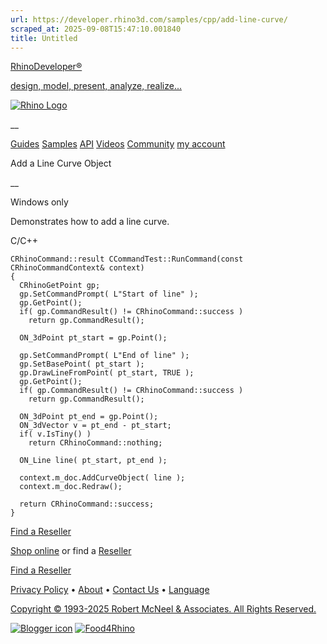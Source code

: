 ```yaml
---
url: https://developer.rhino3d.com/samples/cpp/add-line-curve/
scraped_at: 2025-09-08T15:47:10.001840
title: Untitled
---
```


[RhinoDeveloper®](/)

[design, model, present, analyze, realize...](/)

[![Rhino Logo](https://developer.rhino3d.com/images/rhinodevlogo.png)](/)

__

[Guides](https://developer.rhino3d.com/guides)
[Samples](https://developer.rhino3d.com/samples)
[API](https://developer.rhino3d.com/api)
[Videos](https://developer.rhino3d.com/videos)
[Community](https://discourse.mcneel.com/c/rhino-developer) [my account
](https://www.rhino3d.com/my-account/ "Manage your account, licenses, and
teams")

Add a Line Curve Object

__

Windows only

Demonstrates how to add a line curve.

C/C++

    
    
    CRhinoCommand::result CCommandTest::RunCommand(const CRhinoCommandContext& context)
    {
      CRhinoGetPoint gp;
      gp.SetCommandPrompt( L"Start of line" );
      gp.GetPoint();
      if( gp.CommandResult() != CRhinoCommand::success )
        return gp.CommandResult();
    
      ON_3dPoint pt_start = gp.Point();
    
      gp.SetCommandPrompt( L"End of line" );
      gp.SetBasePoint( pt_start );
      gp.DrawLineFromPoint( pt_start, TRUE );
      gp.GetPoint();
      if( gp.CommandResult() != CRhinoCommand::success )
        return gp.CommandResult();
    
      ON_3dPoint pt_end = gp.Point();
      ON_3dVector v = pt_end - pt_start;
      if( v.IsTiny() )
        return CRhinoCommand::nothing;
    
      ON_Line line( pt_start, pt_end );
    
      context.m_doc.AddCurveObject( line );
      context.m_doc.Redraw();
    
      return CRhinoCommand::success;
    }
    

  

[Find a Reseller](https://www.rhino3d.com/sales)

[Shop online](https://www.rhino3d.com/store) or find a
[Reseller](https://www.rhino3d.com/sales)

[Find a Reseller](https://www.rhino3d.com/sales)

[Privacy Policy](https://www.rhino3d.com/privacy) •
[About](https://www.rhino3d.com/mcneel/about) • [Contact
Us](https://www.rhino3d.com/mcneel/contact) • [
Language](https://www.rhino3d.com/language "Change to a different region or
language")

[Copyright © 1993-2025 Robert McNeel & Associates. All Rights
Reserved.](https://www.rhino3d.com/mcneel/about)

[](https://www.facebook.com/McNeelRhinoceros/)
[](https://twitter.com/bobmcneel) [](https://www.linkedin.com/groups/75313/)
[](https://www.youtube.com/user/RhinoGuide/videos) [](https://vimeo.com/rhino)
[![Blogger
icon](https://developer.rhino3d.com/images/blogger.svg)](http://blog.rhino3d.com/)
[![Food4Rhino](https://developer.rhino3d.com/images/f4r_icon_01.svg)](https://www.food4rhino.com)

